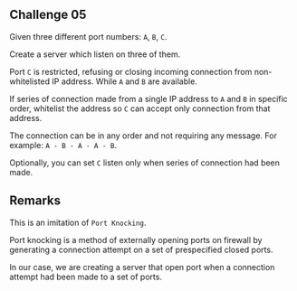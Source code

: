 ## Challenge 05

Given three different port numbers: `A`, `B`, `C`.

Create a server which listen on three of them.

Port `C` is restricted, refusing or closing incoming connection from non-whitelisted IP address. While `A` and `B` are available.

If series of connection made from a single IP address to `A` and `B` in specific order, whitelist the address so `C` can accept only connection from that address.

The connection can be in any order and not requiring any message. For example: `A - B - A - A - B`.

Optionally, you can set `C` listen only when series of connection had been made.

## Remarks

This is an imitation of `Port Knocking`.

Port knocking is a method of externally opening ports on firewall by generating a connection attempt on a set of prespecified closed ports.

In our case, we are creating a server that open port when a connection attempt had been made to a set of ports.